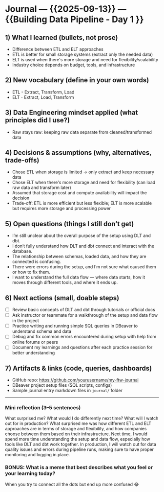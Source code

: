 # Journal — {{2025-09-13}} — {{Building Data Pipeline - Day 1 }}

## 1) What I learned (bullets, not prose)
- Difference between ETL and ELT approaches
- ETL is better for small storage systems (extract only the needed data)
- ELT is used when there's more storage and need for flexibility/scalability
- Industry choice depends on budget, tools, and infrastructure

## 2) New vocabulary (define in your own words)
- ETL - Extract, Transform, Load
- ELT - Extract, Load, Transform 

## 3) Data Engineering mindset applied (what principles did I use?)
-  Raw stays raw: keeping raw data separate from cleaned/transformed data

## 4) Decisions & assumptions (why, alternatives, trade-offs)
- Chose ETL when storage is limited → only extract and keep necessary data
- Chose ELT when there's more storage and need for flexibility (can load raw data and       transform later)
- Assumed that storage cost and compute availability will impact the decision
- Trade-off: ETL is more efficient but less flexible; ELT is more scalable but requires more storage and processing power

## 5) Open questions (things I still don’t get)
- I’m still unclear about the overall purpose of the setup using DLT and dbt.
- I don’t fully understand how DLT and dbt connect and interact with the database.
- The relationship between schemas, loaded data, and how they are connected is confusing.
- There were errors during the setup, and I’m not sure what caused them or how to fix them.
- I want to understand the full data flow — where data starts, how it moves through different tools, and where it ends up.

## 6) Next actions (small, doable steps)
- [ ] Review basic concepts of DLT and dbt through tutorials or official docs
- [ ] Ask instructor or teammate for a walkthrough of the setup and data flow in the project
- [ ] Practice writing and running simple SQL queries in DBeaver to understand schema and data
- [ ] Debug and fix common errors encountered during setup with help from online forums or peers
- [ ] Document my learnings and questions after each practice session for better understanding

## 7) Artifacts & links (code, queries, dashboards)
- GitHub repo: https://github.com/yourusername/my-ftw-journal
- DBeaver project setup files (SQL scripts, configs)
- Sample journal entry markdown files in `journal/` folder

---

### Mini reflection (3–5 sentences)
What surprised me? What would I do differently next time? What will I watch out for in production? What surprised me was how different ETL and ELT approaches are in terms of storage and flexibility, and how companies choose between them based on their infrastructure. Next time, I would spend more time understanding the setup and data flow, especially how tools like DLT and dbt work together. In production, I will watch out for data quality issues and errors during pipeline runs, making sure to have proper monitoring and logging in place.

### BONUS: What is a meme that best describes what you feel or your learning today?
When you try to connect all the dots but end up more confused 😂